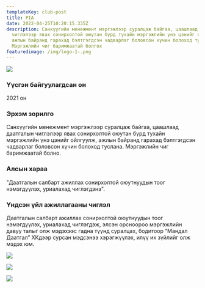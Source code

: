```yaml
---
templateKey: club-post
title: PIA
date: 2022-04-25T10:20:15.335Z
description: Санхүүгийн менежмент мэргэжлээр суралцаж байгаа, цаашлаад даатгалын
  чиглэлээр явах сонирхолтой оюутан бүрд тухайн мэргэжлийн үнэ цэнийг ойлгуулж,
  ажлын байранд гарахад бэлтгэгдсэн чадварлаг боловсон хүчин болоход туслана.
  Мэргэжлийн чиг баримжаатай болгох
featuredimage: /img/logo-1-.png
---
```

![](/img/logo-1-.png)

### Үүсгэн байгуулагдсан он

2021 он

### Эрхэм зорилго

Санхүүгийн менежмент мэргэжлээр суралцаж байгаа, цаашлаад
даатгалын чиглэлээр явах сонирхолтой оюутан бүрд тухайн мэргэжлийн үнэ цэнийг
ойлгуулж, ажлын байранд гарахад бэлтгэгдсэн чадварлаг боловсон хүчин болоход
туслана. Мэргэжлийн чиг баримжаатай болно.

### Алсын хараа

"Даатгалын салбарт ажиллах сонирхолтой оюутнуудын тоог нэмэгдүүлэх,
уриалахад чиглэгдэнэ".

### Үндсэн үйл ажиллагааны чиглэл

Даатгалын салбарт ажиллах сонирхолтой оюутнуудын тоог нэмэгдүүлэх, уриалахад чиглэгдэж, элсэн орсноороо мэргэжлийн давуу талыг олж мэдэхээс гадна түүнд суралцах, бодитоор “Мандал Даатгал” ХКдээр сурсан мэдсэнээ хэрэгжүүлэх, илүү их зүйлийг олж мэдэх юм. 

![](/img/screen-shot-2022-04-25-at-6.29.22-pm.png)

![](/img/screen-shot-2022-04-25-at-6.29.36-pm.png)

![](/img/screen-shot-2022-04-25-at-6.29.47-pm.png)